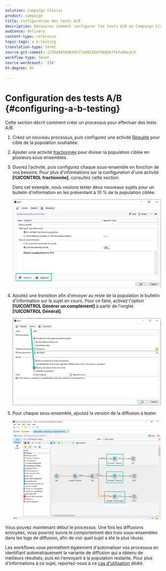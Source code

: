 ```yaml
---
solution: Campaign Classic
product: campaign
title: Configuration des tests A/B
description: Découvrez comment configurer les tests A/B en Campaign Classic.
audience: delivery
content-type: reference
topic-tags: a-b-testing
translation-type: tm+mt
source-git-commit: 1330d4658d039f27a98535bf9885bffbfa0be3c9
workflow-type: tm+mt
source-wordcount: '216'
ht-degree: 0%

---
```



# Configuration des tests A/B {#configuring-a-b-testing}

Cette section décrit comment créer un processus pour effectuer des tests A/B.

1. Créez un nouveau processus, puis configurez une activité [Requête](../../workflow/using/query.md) pour cible de la population souhaitée.

1. Ajouter une activité [fractionnée](../../workflow/using/split.md) pour diviser la population ciblée en plusieurs sous-ensembles.

1. Ouvrez l’activité, puis configurez chaque sous-ensemble en fonction de vos besoins. Pour plus d&#39;informations sur la configuration d&#39;une activité **[!UICONTROL fractionnée]**, consultez cette section.

   Dans cet exemple, nous voulons tester deux nouveaux sujets pour un bulletin d&#39;information en les présentant à 10 % de la population ciblée.

   ![](assets/ab-testing-split.png)

1. Ajoutez une transition afin d&#39;envoyer au reste de la population le bulletin d&#39;information sur le sujet en cours. Pour ce faire, activez l&#39;option **[!UICONTROL Générer un complément]** à partir de l&#39;onglet **[!UICONTROL Général]**.

   ![](assets/ab-testing-complement.png)

1. Pour chaque sous-ensemble, ajoutez la version de la diffusion à tester.

   ![](assets/ab-testing-delivery.png)

Vous pouvez maintenant début le processus. Une fois les diffusions envoyées, vous pourrez suivre le comportement des trois sous-ensembles dans les logs de diffusion, afin de voir quel sujet a été le plus réussi.

Les workflows vous permettent également d&#39;automatiser vos processus en identifiant automatiquement la variante de diffusion qui a obtenu de meilleurs résultats, puis en l&#39;envoyant à la population restante. Pour plus d&#39;informations à ce sujet, reportez-vous à ce [cas d&#39;utilisation](../../delivery/using/a-b-testing-use-case.md) dédié.
